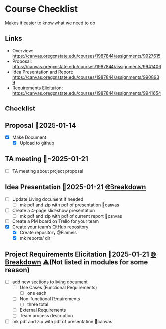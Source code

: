 
# Course Checklist

Makes it easier to know what we need to do

## Links

- Overview: <https://canvas.oregonstate.edu/courses/1987844/assignments/9927615>
- Proposal: <https://canvas.oregonstate.edu/courses/1987844/assignments/9941406>
- Idea Presentation and Report: <https://canvas.oregonstate.edu/courses/1987844/assignments/9908939>
- Requirements Elicitation: <https://canvas.oregonstate.edu/courses/1987844/assignments/9941654>

## Checklist

## Proposal 📅2025-01-14

- [x] Make Document
  - [x] Upload to github

## TA meeting 📅~2025-01-21

- [ ] TA meeting about project proposal

## Idea Presentation 📅2025-01-21 [🌐Breakdown](https://canvas.oregonstate.edu/courses/1987844/assignments/9908939)

- [ ] Update Living document if needed
  - [ ] mk pdf and zip with pdf of presentation 🚚canvas
- [ ] Create a 4-page slideshow presentation
  - [ ] mk pdf and zip with pdf of current report 🚚canvas
- [ ] Create a PM board on Trello for your team
- [x] Create your team’s GitHub repository
  - [x] Create repository @Flameis
  - [x] mk reports/ dir

## Project Requirements Elicitation 📅2025-01-21 [🌐Breakdown](https://canvas.oregonstate.edu/courses/1987844/assignments/9941654) ⚠️(Not listed in modules for some reason)

- [ ] add new sections to living document
  - [ ] Use Cases (Functional Requirements)
    - [ ] one each
  - [ ] Non-functional Requirements
    - [ ] three total
  - [ ] External Requirements
  - [ ] Team process description
- [ ] mk pdf and zip with pdf of presentation 🚚canvas
